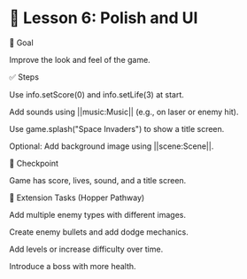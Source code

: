 # 🎨 Lesson 6: Polish and UI

🎯 Goal

Improve the look and feel of the game.

✅ Steps

Use info.setScore(0) and info.setLife(3) at start.

Add sounds using ||music:Music|| (e.g., on laser or enemy hit).

Use game.splash("Space Invaders") to show a title screen.

Optional: Add background image using ||scene:Scene||.

🧪 Checkpoint

Game has score, lives, sound, and a title screen.

🧠 Extension Tasks (Hopper Pathway)

Add multiple enemy types with different images.

Create enemy bullets and add dodge mechanics.

Add levels or increase difficulty over time.

Introduce a boss with more health.

